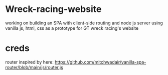 # Wreck-racing-website
working on building an SPA with client-side routing and node js server using vanilla js, html, css as a prototype for GT wreck racing's website

# creds
router inspired by here: https://github.com/mitchwadair/vanilla-spa-router/blob/main/js/router.js

